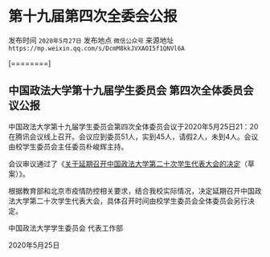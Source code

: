 # 第十九届第四次全委会公报

发布时间 `2020年5月27日` 发布地点 `微信公众号` 来源地址 `https://mp.weixin.qq.com/s/DcmM8kkJVXAOI5f1QNVl6A`

\[========\]

## 中国政法大学第十九届学生委员会 第四次全体委员会议公报

中国政法大学第十九届学生委员会第四次全体委员会议于2020年5月25日21：20在腾讯会议线上召开。会议应到委员51人，实到45人，请假2人，未到4人。会议由校学生委员会主任委员朴峻辉主持。

会议审议通过了《[关于延期召开中国政法大学第二十次学生代表大会的决定](http://doc.rickylee.monster/web/#/4?page_id=46)（草案）》。

根据教育部和北京市疫情防控相关要求，结合我校实际情况，决定延期召开中国政法大学第二十次学生代表大会，具体召开时间由校学生委员会全体委员会另行决定。

中国政法大学学生委员会 代表工作部

2020年5月25日

